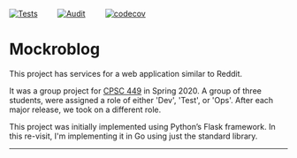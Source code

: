 [![Tests](https://github.com/saurabh-mish/mockroblog/actions/workflows/test.yml/badge.svg)](https://github.com/saurabh-mish/mockroblog/actions/workflows/test.yml) &emsp;&emsp; [![Audit](https://github.com/saurabh-mish/mockroblog/actions/workflows/audit.yaml/badge.svg)](https://github.com/saurabh-mish/mockroblog/actions/workflows/audit.yaml) &emsp;&emsp; [![codecov](https://codecov.io/gh/saurabh-mish/mockroblog/branch/main/graph/badge.svg?token=BHAOSMITWR)](https://codecov.io/gh/saurabh-mish/mockroblog)

# Mockroblog

This project has services for a web application similar to Reddit.

It was a group project for [CPSC 449][1] in Spring 2020. A group of three students, were assigned a role of either 'Dev', 'Test', or 'Ops'. After each major release, we took on a different role.

This project was initially implemented using Python’s Flask framework. In this re-visit, I'm implementing it in Go using just the standard library.

---


[1]: https://catalog.fullerton.edu/preview_course_nopop.php?catoid=61&coid=447756
